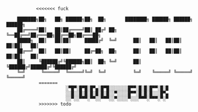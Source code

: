                <<<<<<< fuck
                 
        ███████╗██╗   ██╗ ██████╗██╗  ██╗       ████████╗ ██████╗ ██████╗  ██████╗ 
        ██╔════╝██║   ██║██╔════╝██║ ██╔╝ ██╗   ╚══██╔══╝██╔═══██╗██╔══██╗██╔═══██╗
        █████╗  ██║   ██║██║     █████╔╝  ╚═╝      ██║   ██║   ██║██║  ██║██║   ██║
        ██╔══╝  ██║   ██║██║     ██╔═██╗  ██╗      ██║   ██║   ██║██║  ██║██║   ██║
        ██║     ╚██████╔╝╚██████╗██║  ██╗ ╚═╝      ██║   ╚██████╔╝██████╔╝╚██████╔╝
        ╚═╝      ╚═════╝  ╚═════╝╚═╝  ╚═╝          ╚═╝    ╚═════╝ ╚═════╝  ╚═════╝
                =======
                          ░▀█▀░█▀█░█▀▄░█▀█░░░░░░░█▀▀░█░█░█▀▀░█░█
                          ░░█░░█░█░█░█░█░█░░▀░░░░█▀▀░█░█░█░░░█▀▄
                          ░░▀░░▀▀▀░▀▀░░▀▀▀░░▀░░░░▀░░░▀▀▀░▀▀▀░▀░▀
                >>>>>>> todo
